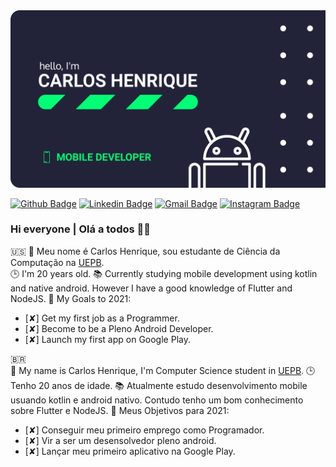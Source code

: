 <img src="https://github.com/carlos-hns/carlos-hns/blob/main/Banner.png" alt="My Banner"/>

[![Github Badge](https://img.shields.io/badge/-Github-000?style=flat-square&logo=Github&logoColor=white&link=https://github.com/carlos-hns)](https://github.com/carlos-hns)
[![Linkedin Badge](https://img.shields.io/badge/-LinkedIn-blue?style=flat-square&logo=Linkedin&logoColor=white&link=https://www.linkedin.com/in/carlos-hns/)](https://www.linkedin.com/in/carlos-hns/)
[![Gmail Badge](https://img.shields.io/badge/-carloshenriquend.santos@gmail.com-c14438?style=flat-square&logo=Gmail&logoColor=white&link=mailto:carloshenriquend.santos@gmail.com)](mailto:carloshenriquend.santos@gmail.com)
[![Instagram Badge](https://img.shields.io/badge/-Instagram-e4405f?style=flat-square&logo=instagram&logoColor=white&link=https://www.instagram.com/carlosdev__/)](https://www.instagram.com/carlosdev__/)

### Hi everyone | Olá a todos 🐼🖤

🇺🇸 
🧑 Meu nome é Carlos Henrique, sou estudante de Ciência da Computação na [UEPB](http://www.uepb.edu.br/).<br/>
🕒 I'm 20 years old.
📚 Currently studying mobile development using kotlin and native android. However I have a good knowledge of Flutter and NodeJS.
🦊 My Goals to 2021:

- [✘] Get my first job as a Programmer.
- [✘] Become to be a Pleno Android Developer.
- [✘] Launch my first app on Google Play.

🇧🇷  
🧑 My name is Carlos Henrique, I'm Computer Science student in [UEPB](http://www.uepb.edu.br/).
🕒 Tenho 20 anos de idade.
📚 Atualmente estudo desenvolvimento mobile usuando kotlin e android nativo. Contudo tenho um bom conhecimento sobre Flutter e NodeJS.
🦊 Meus Objetivos para 2021:

- [✘] Conseguir meu primeiro emprego como Programador.
- [✘] Vir a ser um desensolvedor pleno android.
- [✘] Lançar meu primeiro aplicativo na Google Play.
